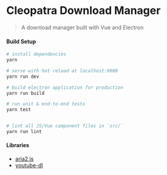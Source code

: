 # Cleopatra Download Manager

> A download manager built with Vue and Electron

#### Build Setup

``` bash
# install dependencies
yarn

# serve with hot reload at localhost:9080
yarn run dev

# build electron application for production
yarn run build

# run unit & end-to-end tests
yarn test


# lint all JS/Vue component files in `src/`
yarn run lint

```

#### Libraries

- [aria2.js](https://github.com/sonnyp/aria2.js)
- [youtube-dl](https://github.com/przemyslawpluta/node-youtube-dl)
